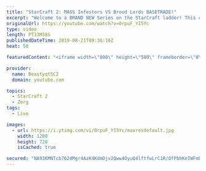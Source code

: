 ```yaml
---
title: "StarCraft 2: MASS Infestors VS Brood Lords BASETRADE!"
excerpt: "Welcome to a BRAND NEW Series on the StarCraft ladder! This challenege is called \"Infestors to GM,\" where I play Mass Infestors and try to get to Grandmaster! I am allowing myself to make Queens as well, but other than that, the gameplan is INFESTORS!!!  This video features a Zerg vs Zerg where I play"
originalUrl: https://youtube.com/watch?v=0rpuF_YI5Yc
type: video
length: PT33M38S
publishedDateTime: 2019-08-21T09:36:16Z
heat: 50

featuredContent: "<iframe width=\"800\" height=\"500\" frameborder=\"0\" src=\"https://www.youtube.com/embed/0rpuF_YI5Yc\" allow=\"accelerometer; autoplay; encrypted-media; gyroscope; picture-in-picture\" allowfullscreen></iframe>"

provider:
  name: BeastyqtSC2
  domain: youtube.com

topics:
  - StarCraft 2
  - Zerg
tags:
  - Live

images:
  - url: https://i.ytimg.com/vi/0rpuF_YI5Yc/maxresdefault.jpg
    width: 1280
    height: 720
    isCached: true

secured: "NA93KMNTcb762dMgr4AzK4KdmDjv2Qww4OyuQ4lftfwLrC1R/OfPbhKeIWFmBh7MKjxdfp32cN1GeX1CV9jGqX7U5TMT37UQAq3aRf4jrJZb5JelDT+NOs8aBBLQHJ47lfJa1khmMFdYGlEwCLc35YDlC8VJjOM2uMH0N1i5b1UO5RzTOobEqYzKHZk7rGO/j1sPjy9lGm5cOTQI719PfYgXtfvWOrqtKDcLLwhZU7opSf+OAK9YwWAnsFkc7axZMS8fvSg0N3CtovDWfFnHYrN8nNXEIkQn2n55O8aSnpofTDgWc+EP9qyNmZK6pY51oO7/x2CzJx9Vm3h7BYMoiYr5HSRNP2YWpi7oxmW5e0YcI89aegUR4O7y4yZWOPenclDG/2XXqUQSgmUBlZ/GfHy5SGBpMRsAMXxP61RCEpA=;l+Hhcz4KutZPunctbFXTdg=="
---
```


